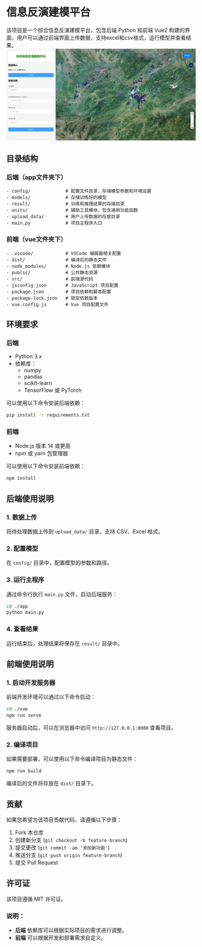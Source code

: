 

# 信息反演建模平台

该项目是一个综合信息反演建模平台，包含后端 Python 和前端 Vue2 构建的界面，用户可以通过前端界面上传数据，支持excel和csv格式，运行模型并查看结果。
![项目截图](images/综合信息反演建模平台.png)

## 目录结构

### 后端（app文件夹下）

```
- config/             # 配置文件目录，存储模型参数和环境设置
- models/             # 存储训练好的模型
- result/             # 训练和推理结果的存储目录
- units/              # 辅助工具模块，包含通用功能函数
- upload_data/        # 用户上传数据的存放目录
- main.py             # 项目主程序入口
```

### 前端（vue文件夹下）

```
- .vscode/            # VSCode 编辑器相关配置
- dist/               # 编译后的静态文件
- node_modules/       # Node.js 依赖模块
- public/             # 公共静态资源
- src/                # 前端源代码
- jsconfig.json       # JavaScript 项目配置
- package.json        # 项目依赖和脚本配置
- package-lock.json   # 锁定依赖版本
- vue.config.js       # Vue 项目配置文件
```

## 环境要求

### 后端

- Python 3.x
- 依赖库：
  - numpy
  - pandas
  - scikit-learn
  - TensorFlow 或 PyTorch

可以使用以下命令安装后端依赖：

```bash
pip install -r requirements.txt
```

### 前端

- Node.js 版本 14 或更高
- npm 或 yarn 包管理器

可以使用以下命令安装前端依赖：

```bash
npm install
```

## 后端使用说明

### 1. 数据上传
将待处理数据上传到 `upload_data/` 目录，支持 CSV、Excel 格式。

### 2. 配置模型
在 `config/` 目录中，配置模型的参数和路径。

### 3. 运行主程序
通过命令行执行 `main.py` 文件，启动后端服务：

```bash
cd ./app
python main.py
```

### 4. 查看结果
运行结束后，处理结果将保存在 `result/` 目录中。

## 前端使用说明

### 1. 启动开发服务器
前端开发环境可以通过以下命令启动：

```bash
cd ./vue
npm run serve
```

服务器启动后，可以在浏览器中访问 `http://127.0.0.1:8080` 查看项目。

### 2. 编译项目
如果需要部署，可以使用以下命令编译项目为静态文件：

```bash
npm run build
```

编译后的文件将存放在 `dist/` 目录下。

## 贡献

如果您希望为该项目贡献代码，请遵循以下步骤：

1. Fork 本仓库
2. 创建新分支 (`git checkout -b feature-branch`)
3. 提交更改 (`git commit -am '添加新功能'`)
4. 推送分支 (`git push origin feature-branch`)
5. 提交 Pull Request

## 许可证

该项目遵循 MIT 许可证。

### 说明：
- **后端** 依赖库可以根据实际项目的需求进行调整。
- **前端** 可以根据开发和部署需求自定义。
